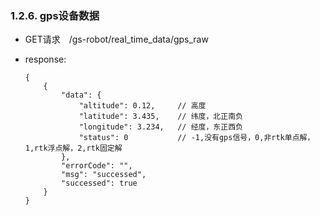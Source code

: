 ###  1.2.6. gps设备数据

  - GET请求　/gs-robot/real_time_data/gps_raw

  - response:

    ```
    {
        {
            "data": {
                "altitude": 0.12,     // 高度
                "latitude": 3.435,    // 纬度，北正南负
                "longitude": 3.234,   // 经度，东正西负
                "status": 0           // -1,没有gps信号，0,非rtk单点解，1,rtk浮点解，2,rtk固定解
            },
            "errorCode": "",
            "msg": "successed",
            "successed": true
        }
    }
    ```